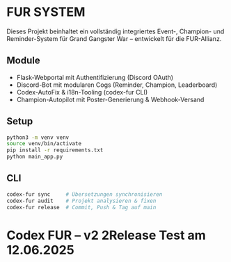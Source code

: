 # FUR SYSTEM

Dieses Projekt beinhaltet ein vollständig integriertes Event-, Champion- und Reminder-System für Grand Gangster War – entwickelt für die FUR-Allianz.

## Module
- Flask-Webportal mit Authentifizierung (Discord OAuth)
- Discord-Bot mit modularen Cogs (Reminder, Champion, Leaderboard)
- Codex-AutoFix & i18n-Tooling (codex-fur CLI)
- Champion-Autopilot mit Poster-Generierung & Webhook-Versand

## Setup
```bash
python3 -m venv venv
source venv/bin/activate
pip install -r requirements.txt
python main_app.py
```

## CLI
```bash
codex-fur sync     # Übersetzungen synchronisieren
codex-fur audit    # Projekt analysieren & fixen
codex-fur release  # Commit, Push & Tag auf main
```
# Codex FUR – v2 2Release Test am 12.06.2025
